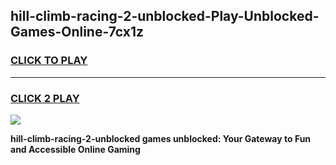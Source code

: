 
## hill-climb-racing-2-unblocked-Play-Unblocked-Games-Online-7cx1z
<h3>
<a href="https://premium76.site?title=hill-climb-racing-2-unblocked&ref=25A">CLICK TO PLAY</a></h3>
<hr>

<h3>
<a href="https://premium76.site?title=hill-climb-racing-2-unblocked&ref=25A">CLICK 2 PLAY</a>
  
</h3>

<a href="https://premium76.site?title=hill-climb-racing-2-unblocked&ref=25A"><img src="https://clearcache.store/games.png"></a>


**hill-climb-racing-2-unblocked games unblocked: Your Gateway to Fun and Accessible Online Gaming**

